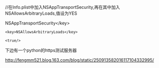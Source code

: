 
//在Info.plist中加入NSAppTransportSecurity,再在其中加入NSAllowsArbitraryLoads,值设为YES


<key>NSAppTransportSecurity\</key>

<dict>

    <key>NSAllowsArbitraryLoads</key>

    <true/>

</dict>


下边有一个python的https测试服务器

http://fengmm521.blog.163.com/blog/static/250913582016117104332995/
